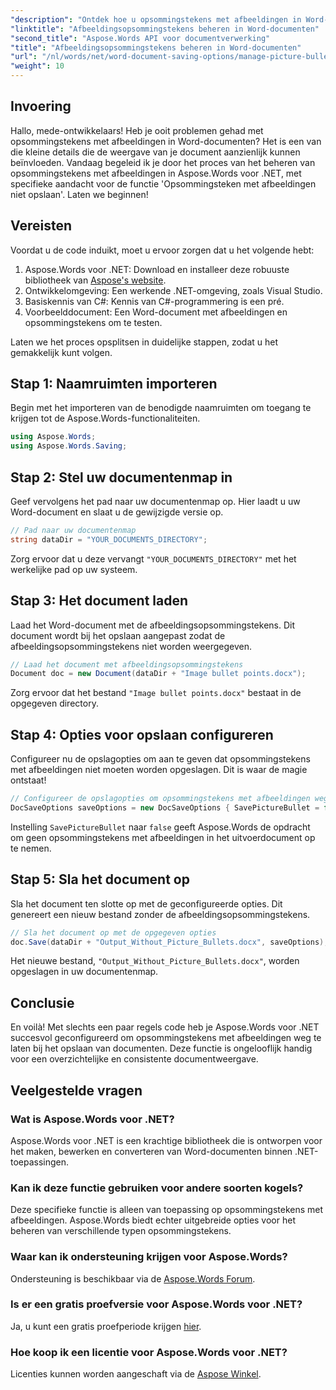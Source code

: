 ```yaml
---
"description": "Ontdek hoe u opsommingstekens met afbeeldingen in Word-documenten effectief kunt beheren met Aspose.Words voor .NET. Deze uitgebreide handleiding leidt u door de stappen voor het instellen van uw omgeving en het configureren van opslagopties."
"linktitle": "Afbeeldingsopsommingstekens beheren in Word-documenten"
"second_title": "Aspose.Words API voor documentverwerking"
"title": "Afbeeldingsopsommingstekens beheren in Word-documenten"
"url": "/nl/words/net/word-document-saving-options/manage-picture-bullet/"
"weight": 10
---
```


## Invoering

Hallo, mede-ontwikkelaars! Heb je ooit problemen gehad met opsommingstekens met afbeeldingen in Word-documenten? Het is een van die kleine details die de weergave van je document aanzienlijk kunnen beïnvloeden. Vandaag begeleid ik je door het proces van het beheren van opsommingstekens met afbeeldingen in Aspose.Words voor .NET, met specifieke aandacht voor de functie 'Opsommingsteken met afbeeldingen niet opslaan'. Laten we beginnen!

## Vereisten

Voordat u de code induikt, moet u ervoor zorgen dat u het volgende hebt:

1. Aspose.Words voor .NET: Download en installeer deze robuuste bibliotheek van [Aspose's website](https://releases.aspose.com/words/net/).
2. Ontwikkelomgeving: Een werkende .NET-omgeving, zoals Visual Studio.
3. Basiskennis van C#: Kennis van C#-programmering is een pré.
4. Voorbeelddocument: Een Word-document met afbeeldingen en opsommingstekens om te testen.

Laten we het proces opsplitsen in duidelijke stappen, zodat u het gemakkelijk kunt volgen.

## Stap 1: Naamruimten importeren

Begin met het importeren van de benodigde naamruimten om toegang te krijgen tot de Aspose.Words-functionaliteiten.

```csharp
using Aspose.Words;
using Aspose.Words.Saving;
```

## Stap 2: Stel uw documentenmap in

Geef vervolgens het pad naar uw documentenmap op. Hier laadt u uw Word-document en slaat u de gewijzigde versie op.

```csharp
// Pad naar uw documentenmap
string dataDir = "YOUR_DOCUMENTS_DIRECTORY";
```

Zorg ervoor dat u deze vervangt `"YOUR_DOCUMENTS_DIRECTORY"` met het werkelijke pad op uw systeem.

## Stap 3: Het document laden

Laad het Word-document met de afbeeldingsopsommingstekens. Dit document wordt bij het opslaan aangepast zodat de afbeeldingsopsommingstekens niet worden weergegeven.

```csharp
// Laad het document met afbeeldingsopsommingstekens
Document doc = new Document(dataDir + "Image bullet points.docx");
```

Zorg ervoor dat het bestand `"Image bullet points.docx"` bestaat in de opgegeven directory.

## Stap 4: Opties voor opslaan configureren

Configureer nu de opslagopties om aan te geven dat opsommingstekens met afbeeldingen niet moeten worden opgeslagen. Dit is waar de magie ontstaat!

```csharp
// Configureer de opslagopties om opsommingstekens met afbeeldingen weg te laten
DocSaveOptions saveOptions = new DocSaveOptions { SavePictureBullet = false };
```

Instelling `SavePictureBullet` naar `false` geeft Aspose.Words de opdracht om geen opsommingstekens met afbeeldingen in het uitvoerdocument op te nemen.

## Stap 5: Sla het document op

Sla het document ten slotte op met de geconfigureerde opties. Dit genereert een nieuw bestand zonder de afbeeldingsopsommingstekens.

```csharp
// Sla het document op met de opgegeven opties
doc.Save(dataDir + "Output_Without_Picture_Bullets.docx", saveOptions);
```

Het nieuwe bestand, `"Output_Without_Picture_Bullets.docx"`, worden opgeslagen in uw documentenmap.

## Conclusie

En voilà! Met slechts een paar regels code heb je Aspose.Words voor .NET succesvol geconfigureerd om opsommingstekens met afbeeldingen weg te laten bij het opslaan van documenten. Deze functie is ongelooflijk handig voor een overzichtelijke en consistente documentweergave.

## Veelgestelde vragen

### Wat is Aspose.Words voor .NET?
Aspose.Words voor .NET is een krachtige bibliotheek die is ontworpen voor het maken, bewerken en converteren van Word-documenten binnen .NET-toepassingen.

### Kan ik deze functie gebruiken voor andere soorten kogels?
Deze specifieke functie is alleen van toepassing op opsommingstekens met afbeeldingen. Aspose.Words biedt echter uitgebreide opties voor het beheren van verschillende typen opsommingstekens.

### Waar kan ik ondersteuning krijgen voor Aspose.Words?
Ondersteuning is beschikbaar via de [Aspose.Words Forum](https://forum.aspose.com/c/words/8).

### Is er een gratis proefversie voor Aspose.Words voor .NET?
Ja, u kunt een gratis proefperiode krijgen [hier](https://releases.aspose.com/).

### Hoe koop ik een licentie voor Aspose.Words voor .NET?
Licenties kunnen worden aangeschaft via de [Aspose Winkel](https://purchase.aspose.com/buy).